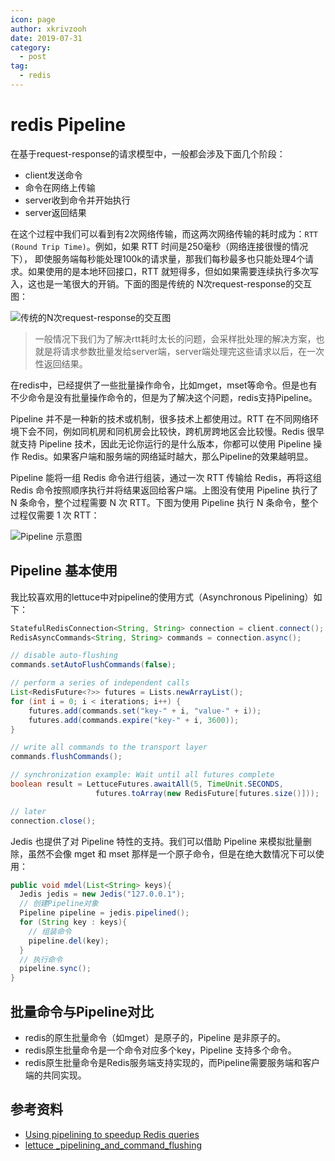 ```yaml
---
icon: page
author: xkrivzooh
date: 2019-07-31
category:
  - post
tag:
  - redis
---
```


# redis Pipeline

在基于request-response的请求模型中，一般都会涉及下面几个阶段：

- client发送命令
- 命令在网络上传输
- server收到命令并开始执行
- server返回结果

在这个过程中我们可以看到有2次网络传输，而这两次网络传输的耗时成为：`RTT (Round Trip Time)`。例如，如果 RTT 时间是250毫秒（网络连接很慢的情况下），
即使服务端每秒能处理100k的请求量，那我们每秒最多也只能处理4个请求。如果使用的是本地环回接口，RTT 就短得多，但如如果需要连续执行多次写入，这也是一笔很大的开销。下面的图是传统的
N次request-response的交互图：

![传统的N次request-response的交互图](http://wenchao.ren/img/2020/11/20190731125102.png)

> 一般情况下我们为了解决rtt耗时太长的问题，会采样批处理的解决方案，也就是将请求参数批量发给server端，server端处理完这些请求以后，在一次性返回结果。

在redis中，已经提供了一些批量操作命令，比如mget，mset等命令。但是也有不少命令是没有批量操作命令的，但是为了解决这个问题，redis支持Pipeline。

Pipeline 并不是一种新的技术或机制，很多技术上都使用过。RTT 在不同网络环境下会不同，例如同机房和同机房会比较快，跨机房跨地区会比较慢。Redis 很早就支持 Pipeline 技术，因此无论你运行的是什么版本，你都可以使用 Pipeline 操作 Redis。如果客户端和服务端的网络延时越大，那么Pipeline的效果越明显。

Pipeline 能将一组 Redis 命令进行组装，通过一次 RTT 传输给 Redis，再将这组 Redis 命令按照顺序执行并将结果返回给客户端。上图没有使用 Pipeline 执行了 N 条命令，整个过程需要 N 次 RTT。下图为使用 Pipeline 执行 N 条命令，整个过程仅需要 1 次 RTT：

![Pipeline 示意图](http://wenchao.ren/img/2020/11/20190731125414.png)

## Pipeline 基本使用

我比较喜欢用的lettuce中对pipeline的使用方式（Asynchronous Pipelining）如下：

```java
StatefulRedisConnection<String, String> connection = client.connect();
RedisAsyncCommands<String, String> commands = connection.async();

// disable auto-flushing
commands.setAutoFlushCommands(false);

// perform a series of independent calls
List<RedisFuture<?>> futures = Lists.newArrayList();
for (int i = 0; i < iterations; i++) {
    futures.add(commands.set("key-" + i, "value-" + i));
    futures.add(commands.expire("key-" + i, 3600));
}

// write all commands to the transport layer
commands.flushCommands();

// synchronization example: Wait until all futures complete
boolean result = LettuceFutures.awaitAll(5, TimeUnit.SECONDS,
                   futures.toArray(new RedisFuture[futures.size()]));

// later
connection.close();
```

Jedis 也提供了对 Pipeline 特性的支持。我们可以借助 Pipeline 来模拟批量删除，虽然不会像 mget 和 mset 那样是一个原子命令，但是在绝大数情况下可以使用：

```java
public void mdel(List<String> keys){
  Jedis jedis = new Jedis("127.0.0.1");
  // 创建Pipeline对象
  Pipeline pipeline = jedis.pipelined();
  for (String key : keys){
    // 组装命令
    pipeline.del(key);
  }
  // 执行命令
  pipeline.sync();
}
```

## 批量命令与Pipeline对比

- redis的原生批量命令（如mget）是原子的，Pipeline 是非原子的。
- redis原生批量命令是一个命令对应多个key，Pipeline 支持多个命令。
- redis原生批量命令是Redis服务端支持实现的，而Pipeline需要服务端和客户端的共同实现。

## 参考资料

- [Using pipelining to speedup Redis queries](https://redis.io/topics/pipelining)
- [lettuce _pipelining_and_command_flushing](https://lettuce.io/core/release/reference/#_pipelining_and_command_flushing)
